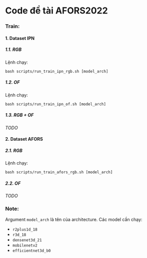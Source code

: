 # Code đề tài AFORS2022

### Train:

#### 1. Dataset IPN
##### 1.1. RGB
Lệnh chạy:
```terminal
bash scripts/run_train_ipn_rgb.sh [model_arch]
```
##### 1.2. OF
Lệnh chạy:
```terminal
bash scripts/run_train_ipn_of.sh [model_arch]
```
##### 1.3. RGB + OF
_TODO_

#### 2. Dataset AFORS
##### 2.1. RGB
Lệnh chạy:
```terminal
bash scripts/run_train_afors_rgb.sh [model_arch]
```
##### 2.2. OF
_TODO_

### Note:

Argument `model_arch` là tên của architecture. Các model cần chạy:
- `r2plus1d_18`
- `r3d_18`
- `densenet3d_21`
- `mobilenetv2`
- `efficientnet3d_b0`
